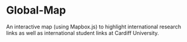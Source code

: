 Global-Map
==========

An interactive map (using Mapbox.js) to highlight international research links as well as international 
student links at Cardiff University.
